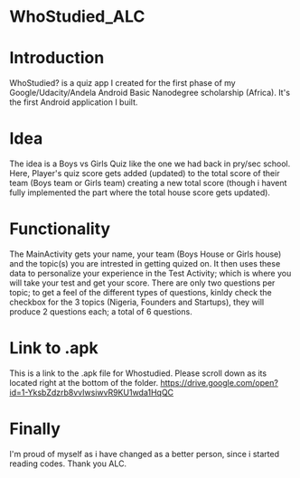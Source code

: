 # WhoStudied_ALC

# Introduction
WhoStudied? is a quiz app I created for the first phase of my Google/Udacity/Andela Android Basic Nanodegree scholarship (Africa). It's the first Android application I built.

# Idea
The idea is a Boys vs Girls Quiz like the one we had back in pry/sec school. Here, Player's quiz score gets added (updated) to the total score of their team (Boys team or Girls team) creating a new total score (though i havent fully implemented the part where the total house score gets updated).

# Functionality
The MainActivity gets your name, your team (Boys House or Girls house) and the topic(s) you are intrested in getting quized on.
It then uses these data to personalize your experience in the Test Activity; which is where you will take your test and get your score. There are only two questions per topic; to get a feel of the different types of questions, kinldy check the checkbox for the 3 topics (Nigeria, Founders and Startups), they will produce 2 questions each; a total of 6 questions.

# Link to .apk
This is a link to the .apk file for Whostudied. Please scroll down as its located right at the bottom of the folder. https://drive.google.com/open?id=1-YksbZdzrb8vvIwsiwvR9KU1wda1HqQC

# Finally 
I'm proud of myself as i have changed as a better person, since i started reading codes. Thank you ALC.
